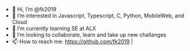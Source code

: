 - 👋 Hi, I’m @fk2019
- 👀 I’m interested in Javascript, Typescript, C, Python, MobileWeb, and Cloud
- 🌱 I’m currently learning SE at ALX
- 💞️ I’m looking to collaborate, learn and take up new challanges
- 📫 How to reach me: https://github.com/fk2019 | 

<!---
fk2019/fk2019 is a ✨ special ✨ repository because its `README.md` (this file) appears on your GitHub profile.
You can click the Preview link to take a look at your changes.
--->

